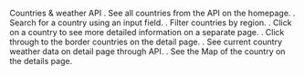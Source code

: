 Countries & weather API
. See all countries from the API on the homepage.
. Search for a country using an input field.
. Filter countries by region.
. Click on a country to see more detailed information on a separate page.
. Click through to the border countries on the detail page.
. See current country weather data on detail page through API.
. See the Map of the country on the details page.

